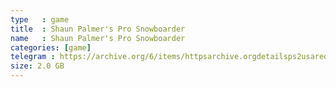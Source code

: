 ```yaml
---
type   : game
title  : Shaun Palmer's Pro Snowboarder
name   : Shaun Palmer's Pro Snowboarder
categories: [game]
telegram : https://archive.org/6/items/httpsarchive.orgdetailsps2usaredump3/Shaun%20Palmer%27s%20Pro%20Snowboarder.7z
size: 2.0 GB
---
```




